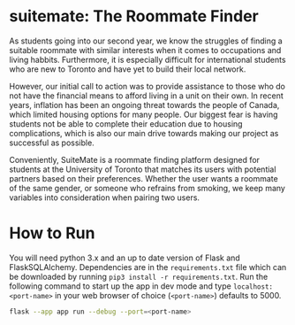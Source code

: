 # suitemate: The Roommate Finder
As students going into our second year, we know the struggles of finding a suitable roommate with similar interests when it comes to occupations and living habbits. Furthermore, it is especially difficult for international students who are new to Toronto and have yet to build their local network.

However, our initial call to action was to provide assistance to those who do not have the financial means to afford living in a unit on their own. In recent years, inflation has been an ongoing threat towards the people of Canada, which limited housing options for many people. Our biggest fear is having students not be able to complete their education due to housing complications, which is also our main drive towards making our project as successful as possible.

Conveniently, SuiteMate is a roommate finding platform designed for students at the University of Toronto that matches its users with potential partners based on their preferences. Whether the user wants a roommate of the same gender, or someone who refrains from smoking, we keep many variables into consideration when pairing two users.

# How to Run
You will need python 3.x and an up to date version of Flask and FlaskSQLAlchemy. 
Dependencies are in the `requirements.txt` file which can be downloaded by running
`pip3 install -r requirements.txt`.
Run the following command to start up the app in dev mode and type 
`localhost:<port-name>` in your web browser of choice (`<port-name>`) defaults to 5000.
```sh
flask --app app run --debug --port=<port-name>
```
